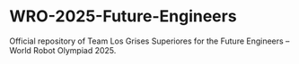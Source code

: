# WRO-2025-Future-Engineers
Official repository of Team Los Grises Superiores for the Future Engineers – World Robot Olympiad 2025.
